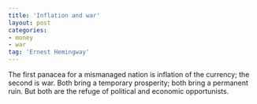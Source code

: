 ```yaml
---
title: 'Inflation and war'
layout: post
categories:
- money
- war
tag: 'Ernest Hemingway'
---
```


The first panacea for a mismanaged nation is inflation of the currency; the second is war. Both bring a temporary prosperity; both bring a permanent ruin. But both are the refuge of political and economic opportunists.